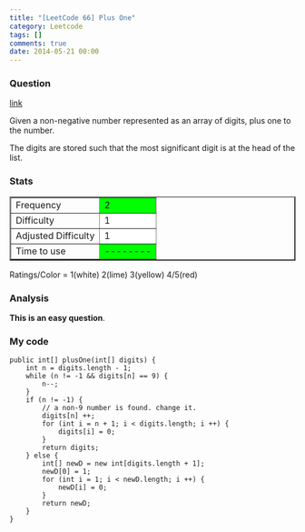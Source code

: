 ```yaml
---
title: "[LeetCode 66] Plus One"
category: Leetcode
tags: []
comments: true
date: 2014-05-21 00:00
---
```



### Question

[link](http://oj.leetcode.com/problems/plus-one/)

<div class="question-content">
            <p></p><p>Given a non-negative number represented as an array of digits, plus one to the number.</p>

<p>The digits are stored such that the most significant digit is at the head of the list.</p><p></p>
          </div>

### Stats

<table border="2">
	<tr>
		<td>Frequency</td>
		<td bgcolor="lime">2</td>
	</tr>
	<tr>
		<td>Difficulty</td>
		<td bgcolor="white">1</td>
	</tr>
	<tr>
		<td>Adjusted Difficulty</td>
		<td bgcolor="white">1</td>
	</tr>
	<tr>
		<td>Time to use</td>
		<td bgcolor="lime">--------</td>
	</tr>
</table>

Ratings/Color = 1(white) 2(lime) 3(yellow) 4/5(red)

### Analysis

**This is an easy question**.

### My code

    public int[] plusOne(int[] digits) {
        int n = digits.length - 1;
        while (n != -1 && digits[n] == 9) {
            n--;
        }
        if (n != -1) {
            // a non-9 number is found. change it.
            digits[n] ++;
            for (int i = n + 1; i < digits.length; i ++) {
                digits[i] = 0;
            }
            return digits;
        } else {
            int[] newD = new int[digits.length + 1];
            newD[0] = 1;
            for (int i = 1; i < newD.length; i ++) {
                newD[i] = 0;
            }
            return newD;
        }
    }
